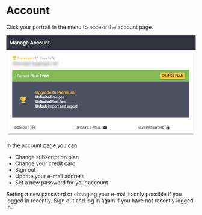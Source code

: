 # Account

Click your portrait in the menu to access the account page.

![Manage Account Page](../.gitbook/assets/image%20%2824%29.png)

In the account page you can 

* Change subscription plan
* Change your credit card
* Sign out
* Update your e-mail address
* Set a new password for your account

Setting a new password or changing your e-mail is only possible if you logged in recently. Sign out and log in again if you have not recently logged in.


